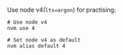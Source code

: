 Use node v4(`lts=argon`) for practising:
```
# Use node v4
nvm use 4

# Set node v4 as default
nvm alias default 4
```
